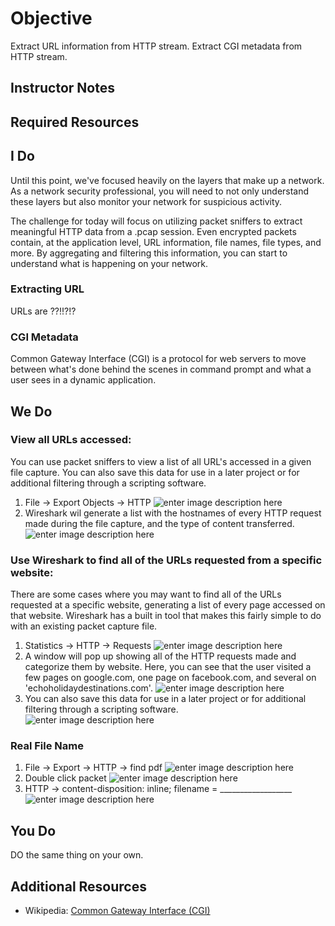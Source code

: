 # Objective
Extract URL information from HTTP stream.
Extract CGI metadata from HTTP stream.

## Instructor Notes

## Required Resources

## I Do
Until this point, we've focused heavily on the layers that make up a network. As a network security professional, you will need to not only understand these layers but also monitor your network for suspicious activity. 

The challenge for today will focus on utilizing packet sniffers to extract meaningful HTTP data from a .pcap session. Even encrypted packets contain, at the application level, URL information, file names, file types, and more. By aggregating and filtering this information, you can start to understand what is happening on your network. 


### Extracting URL
URLs are ??!!?!?

### CGI Metadata 
Common Gateway Interface (CGI) is a protocol for web servers to move between what's done behind the scenes in command prompt and what a user sees in a dynamic application. 

## We Do
### View all URLs accessed: 
You can use packet sniffers to view a list of all URL's accessed in a given file capture. You can also save this data for use in a later project or for additional filtering through a scripting software.  

1. File -> Export Objects -> HTTP
![enter image description here](https://lh3.googleusercontent.com/NaaRKH760WmicbwYadzCi-UFn_FyoInzcUoU-9ztSjstAer74ZVlph4xjTWbrWxRkhBlssiKK6XQ)
2. Wireshark wil generate a list with the hostnames of every HTTP request made during the file capture, and the type of content transferred. 
![enter image description here](https://lh3.googleusercontent.com/4ntuUWee_Pm3LP80PUiAqdSn5_BL8eNbM8G3lekF8s97RXyU9bYbZO08koGJxkpINNm9HimFdgTo)

### Use Wireshark to find all of the URLs requested from a specific website:
There are some cases where you may want to find all of the URLs requested at a specific website, generating a list of every page accessed on that website. Wireshark has a built in tool that makes this fairly simple to do with an existing packet capture file. 
1. Statistics -> HTTP -> Requests 
![enter image description here](https://lh3.googleusercontent.com/zJY4n-0veK-35MAaWN6iETLctDwde4WQcL8BLTsnvjF7y4rAmfXrdtqayd-dxdynUlMuxsjW5fLa)
2.  A window will pop up showing all of the HTTP requests made and categorize them by website. Here, you can see that the user visited a few pages on google.com, one page on facebook.com, and several on 'echoholidaydestinations.com'.
![enter image description here](https://lh3.googleusercontent.com/QIr1ri6gi0Kt4e84HCGFYDBO3h5cIetAqlHPoPKgITOspm7YGHQ-aJ3SSigU0M676Z2Ax7Y5ukbd)
3. You can also save this data for use in a later project or for additional filtering through a scripting software.  
![enter image description here](https://lh3.googleusercontent.com/kz2uhoNDBBRa8Ex8gp9alW-6VQ98MSyDoDWopyBtslOpK6fkF5_18Lxt2wfLWSchKQ-bVCXJoQ1u)



### Real File Name
1. File -> Export -> HTTP -> find pdf
![enter image description here](https://lh3.googleusercontent.com/If2wFeducWwoIyvEjKuk44ziA-olPcSEiruEZKaDW3ZeVSYI7o9J8lwZ7JDXSU1weg7o2PoUGaA_)
2. Double click packet 
![enter image description here](https://lh3.googleusercontent.com/9Kd85Y7CKcXKNRVDQ741o84qIrd5oq_6DjSQhD7YZfrsIgXFvwF93J0oMdLghXQpAKBeOoG37jRD)
4. HTTP -> content-disposition: inline; filename = __________________
![enter image description here](https://lh3.googleusercontent.com/asKnHEexrNzeYzuMtn4vF744-qAywqmdBSdicONzfGu5lJOyMMZqmQ6MAQ-ytrSkxYrMc4sXw-yS)


## You Do
DO the same thing on your own. 

## Additional Resources
- Wikipedia: [Common Gateway Interface (CGI)](https://en.wikipedia.org/wiki/Common_Gateway_Interface)
<!--stackedit_data:
eyJoaXN0b3J5IjpbMTIyNDg2NDgxNiw4OTI0NjY5MjIsLTE3ND
cwMzE1NjUsMTk1MzI4NDY0Miw3MjI5OTMyODAsMzIwMjg2NjQx
LDE2NjcyMzI1NjUsMTAwNjQzMzE5NSwxMjU2MzQyOTksLTY1Nj
Q2OTgyNV19
-->